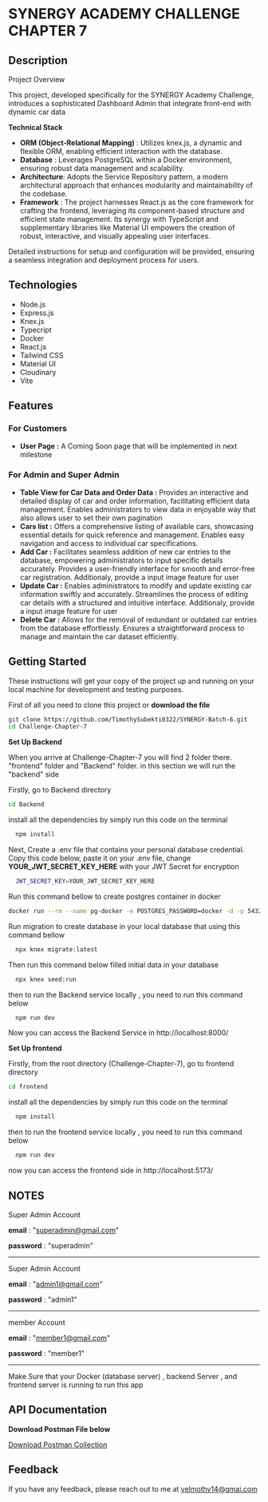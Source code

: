 # SYNERGY ACADEMY CHALLENGE CHAPTER 7

## Description
Project Overview

This project, developed specifically for the SYNERGY Academy Challenge, introduces a sophisticated Dashboard Admin that integrate front-end with dynamic car data

**Technical Stack**

- **ORM (Object-Relational Mapping)** : Utilizes knex.js, a dynamic and flexible ORM, enabling efficient interaction with the database.
- **Database** : Leverages PostgreSQL within a Docker environment, ensuring robust data management and scalability.
- **Architecture**: Adopts the Service Repository pattern, a modern architectural approach that enhances modularity and maintainability of the codebase.
- **Framework** : The project harnesses React.js as the core framework for crafting the frontend, leveraging its component-based structure and efficient state management. Its synergy with TypeScript and supplementary libraries like Material UI empowers the creation of robust, interactive, and visually appealing user interfaces.

Detailed instructions for setup and configuration will be provided, ensuring a seamless integration and deployment process for users.

## Technologies
- Node.js
- Express.js
- Knex.js
- Typecript
- Docker
- React.js
- Tailwind CSS
- Material UI
- Cloudinary
- Vite


## Features

### For Customers
- **User Page :** A Coming Soon page that will be implemented in next milestone 

### For Admin and Super Admin
- **Table View for Car Data and Order Data :** Provides an interactive and detailed display of car and order information, facilitating efficient data management. Enables administrators to view data in enjoyable way that also allows user to set their own pagination
- **Cars list :** Offers a comprehensive listing of available cars, showcasing essential details for quick reference and management. Enables easy navigation and access to individual car specifications.
- **Add Car :** Facilitates seamless addition of new car entries to the database, empowering administrators to input specific details accurately. Provides a user-friendly interface for smooth and error-free car registration. Additionaly, provide a input image feature for user
- **Update Car :** Enables administrators to modify and update existing car information swiftly and accurately. Streamlines the process of editing car details with a structured and intuitive interface. Additionaly, provide a input image feature for user
- **Delete Car :** Allows for the removal of redundant or outdated car entries from the database effortlessly. Ensures a straightforward process to manage and maintain the car dataset efficiently.







## Getting Started

These instructions will get your copy of the project up and running on your local machine for development and testing purposes.

First of all you need to clone this project or **download the file**

```bash
git clone https://github.com/TimothySubekti0322/SYNERGY-Batch-6.git
cd Challenge-Chapter-7
```

**Set Up Backend**

When you arrive at Challenge-Chapter-7 you will find 2 folder there. "frontend" folder and "Backend" folder. in this section we will run the "backend" side

Firstly, go to Backend directory

```bash
cd Backend
```

install all the dependencies by simply run this code on the terminal
```bash
  npm install
```

Next, Create a .env file that contains your personal database credential. Copy this code below, paste it on your .env file, change **YOUR_JWT_SECRET_KEY_HERE** with your JWT Secret for encryption

```bash
  JWT_SECRET_KEY=YOUR_JWT_SECRET_KEY_HERE
```
Run this command bellow to create postgres container in docker
```bash
docker run --rm --name pg-docker -e POSTGRES_PASSWORD=docker -d -p 5432:5432 postgres
```

Run migration to create database in your local database that using this command bellow

```bash
  npx knex migrate:latest
```

Then run this command below filled initial data in your database

```bash
  npx knex seed:run
```

then to run the Backend service locally , you need to run this command below

```bash
  npm run dev
```

Now you can access the Backend Service in http://localhost:8000/

**Set Up frontend**

Firstly, from the root directory (Challenge-Chapter-7), go to frontend directory

```bash
cd frontend
```

install all the dependencies by simply run this code on the terminal
```bash
  npm install
```

then to run the frontend service locally , you need to run this command below

```bash
  npm run dev
```

now you can access the frontend side in http://localhost:5173/
## NOTES
Super Admin Account

**email**    : "superadmin@gmail.com"

**password** : "superadmin"

-----------------------------------

Super Admin Account

**email**    : "admin1@gmail.com"

**password** : "admin1"

------------------------------------------------------

member Account

**email**    : "member1@gmail.com"

**password** : "member1"

------------------------------------------------------

Make Sure that your Docker (database server) , backend Server , and frontend server is running to run this app

## API Documentation

**Download Postman File below**

[Download Postman Collection](https://github.com/TimothySubekti0322/SYNERGY-Batch-6/blob/main/Challenge-Chapter-7/frontend/Challenge-Chapter-7.postman_collection)






## Feedback

If you have any feedback, please reach out to me at velmothy14@gmai.com

